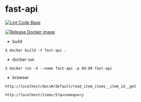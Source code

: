 # fast-api

[![Lint Code Base](https://github.com/mutao-net/fast-api/actions/workflows/lint.yml/badge.svg)](https://github.com/mutao-net/fast-api/actions/workflows/lint.yml)

[![Release Docker image](https://github.com/mutao-net/fast-api/actions/workflows/publish.yml/badge.svg)](https://github.com/mutao-net/fast-api/actions/workflows/publish.yml)

- build
```
$ docker build -t fast-api .   
```

- docker run
```
$ docker run -d --name fast-api -p 80:80 fast-api
```

- browser
```
http://localhost/docs#/default/read_item_items__item_id__get

http://localhost/items/5?q=somequery
```